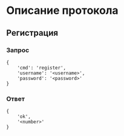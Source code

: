 Описание протокола
==================
## Pегистрация ##

### Запрос ######
<pre><code>{
    'cmd': 'register',
    'username': '&lt;username&gt;',
    'password': '&lt;password&gt;'
}</code></pre>
### Ответ ######
<pre><code>{
    'ok',
    '&lt;number&gt;'
}</code></pre>
